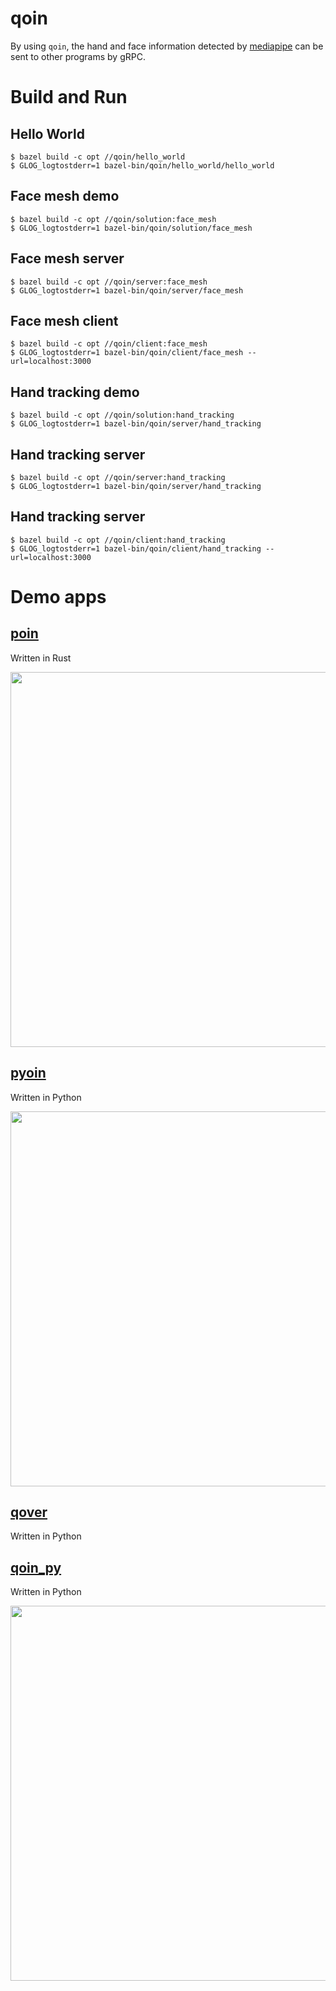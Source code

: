 # qoin

By using `qoin`, the hand and face information detected by [mediapipe](https://github.com/google/mediapipe) can be sent to other programs by gRPC.

# Build and Run

## Hello World
```
$ bazel build -c opt //qoin/hello_world
$ GLOG_logtostderr=1 bazel-bin/qoin/hello_world/hello_world
```

## Face mesh demo
```
$ bazel build -c opt //qoin/solution:face_mesh
$ GLOG_logtostderr=1 bazel-bin/qoin/solution/face_mesh
```

## Face mesh server
```
$ bazel build -c opt //qoin/server:face_mesh
$ GLOG_logtostderr=1 bazel-bin/qoin/server/face_mesh
```

## Face mesh client
```
$ bazel build -c opt //qoin/client:face_mesh
$ GLOG_logtostderr=1 bazel-bin/qoin/client/face_mesh --url=localhost:3000
```

## Hand tracking demo
```
$ bazel build -c opt //qoin/solution:hand_tracking
$ GLOG_logtostderr=1 bazel-bin/qoin/server/hand_tracking
```

## Hand tracking server
```
$ bazel build -c opt //qoin/server:hand_tracking
$ GLOG_logtostderr=1 bazel-bin/qoin/server/hand_tracking
```

## Hand tracking server
```
$ bazel build -c opt //qoin/client:hand_tracking
$ GLOG_logtostderr=1 bazel-bin/qoin/client/hand_tracking --url=localhost:3000
```


# Demo apps

## [poin](https://github.com/hayashikun/poin)

Written in Rust

<img src="docs/poin.gif" width=600px />


## [pyoin](https://github.com/hayashikun/pyoin)

Written in Python

<img src="docs/janken.gif" width=600px />


## [qover](https://github.com/hayashikun/qover)

Written in Python


## [qoin_py](https://github.com/hayashikun/qoin_py)

Written in Python

<img src="docs/qoin_py.gif" width=600px />


